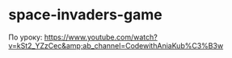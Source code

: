 # space-invaders-game
По уроку: https://www.youtube.com/watch?v=kSt2_YZzCec&amp;ab_channel=CodewithAniaKub%C3%B3w
